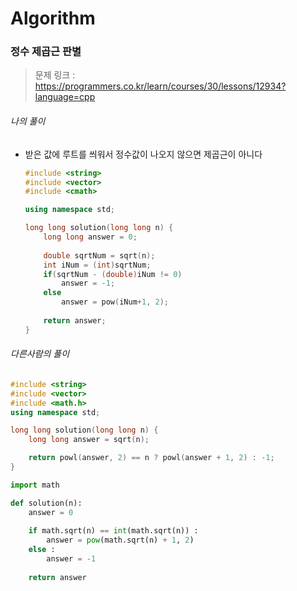 # Algorithm

### 정수 제곱근 판별

> 문제 링크 : https://programmers.co.kr/learn/courses/30/lessons/12934?language=cpp



###### 나의 풀이

* 받은 값에 루트를 씌워서 정수값이 나오지 않으면 제곱근이 아니다

  ```c++
  #include <string>
  #include <vector>
  #include <cmath>
  
  using namespace std;
  
  long long solution(long long n) {
      long long answer = 0;
      
      double sqrtNum = sqrt(n);
      int iNum = (int)sqrtNum;
      if(sqrtNum - (double)iNum != 0)
          answer = -1;
      else
          answer = pow(iNum+1, 2);
      
      return answer;
  }
  ```

  



###### 다른사람의 풀이

```c++
#include <string>
#include <vector>
#include <math.h>
using namespace std;

long long solution(long long n) {
    long long answer = sqrt(n);

    return powl(answer, 2) == n ? powl(answer + 1, 2) : -1;
}
```



```python
import math

def solution(n):
    answer = 0
    
    if math.sqrt(n) == int(math.sqrt(n)) :
        answer = pow(math.sqrt(n) + 1, 2)
    else :
        answer = -1
        
    return answer
```

